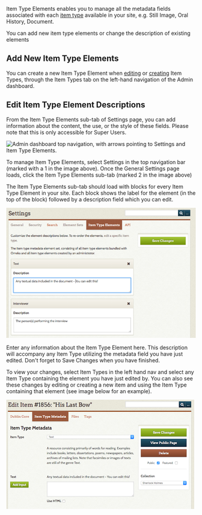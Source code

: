 Item Type Elements enables you to manage all the metadata fields
associated with each [item type](../../Content/Item_Types.md) available in your site, e.g. Still Image, Oral History, Document.

You can add new item type elements or change the description of existing elements

Add New Item Type Elements
------------------------
You can create a new Item Type Element when [editing](../../Content/Item_Types.md#edit-an-existing-item-type) or [creating](../../Content/Item_Types.md#creating-a-new-item-type) Item Types, through the Item Types tab on the left-hand navigation of the Admin dashboard. 

Edit Item Type Element Descriptions
-----------------------------------
From the Item Type Elements sub-tab of Settings page, you can add information about the content, the use, or the style of these fields. Please note that this is only accessible for Super Users.

![Admin dashboard top navigation, with arrows pointing to Settings and Item Type Elements.](/doc_files/elmSetNav.png)

To manage Item Type Elements, select Settings in the top navigation bar (marked with a 1 in the image above). Once the General Settings page loads, click the Item Type Elements sub-tab (marked 2 in the image above)

The Item Type Elements sub-tab should load with blocks for every Item Type Element in your site. Each block shows the label for the element (in the top of the block) followed by a description field which you can edit.

![Item Type Elements sub tab with Description field of Text element highlighted](/doc_files/itemTypeElmEdit.png)

Enter any information about the Item Type Element here. This description will accompany any Item Type utilizing the metadata field you have just edited. Don't forget to Save Changes when you have finished.

To view your changes, select Item Types in the left hand nav and select any Item Type containing the element you have just edited by. You can also see these changes by editing or creating a new item and using the Item Type containing that element (see image below for an example).

![Example](/doc_files/itemTypeElmShow.png)
